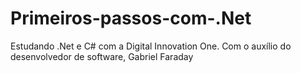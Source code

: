 # Primeiros-passos-com-.Net
 Estudando .Net e C# com a Digital Innovation One. Com o auxílio do desenvolvedor de software, Gabriel Faraday
